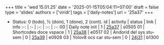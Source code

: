 +++
title = 'wed 15.01.25'
date = '2025-01-15T05:04:11+07:00'
draft = false
type = 'slides'
authors = ['viridi']
tags = ['daily-notes']
url = '25a37'
+++
<!-- more -->

+ Status: 0 (todo), &half; (doin), 1 (done), 2 (cont).
id | activity | status | link | info
:-: | :- | :-: | :-: | :-:
00 | Daily note init          | 1 | [25a37](/rusn/25a37) | s0505
01 | Shortcodes doce vspace   | 1 | [25a38](/rusn/25a38) | e0517
02 | Andorid del sys stu-sem  | 0 | [25a39](/rusn/25a39) | e0928
03 | Yolov8 ocs car stu-sem   | 0 | [24j31](/rusn/24j31) | b1300
